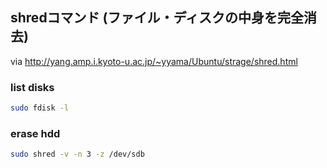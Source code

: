 ## shredコマンド (ファイル・ディスクの中身を完全消去)


via http://yang.amp.i.kyoto-u.ac.jp/~yyama/Ubuntu/strage/shred.html


### list disks


```sh
sudo fdisk -l
```



### erase hdd


```sh
sudo shred -v -n 3 -z /dev/sdb
```


